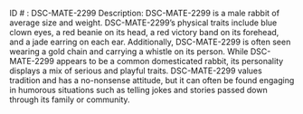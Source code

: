 ID # : DSC-MATE-2299
Description: DSC-MATE-2299 is a male rabbit of average size and weight. DSC-MATE-2299’s physical traits include blue clown eyes, a red beanie on its head, a red victory band on its forehead, and a jade earring on each ear. Additionally, DSC-MATE-2299 is often seen wearing a gold chain and carrying a whistle on its person. While DSC-MATE-2299 appears to be a common domesticated rabbit, its personality displays a mix of serious and playful traits. DSC-MATE-2299 values tradition and has a no-nonsense attitude, but it can often be found engaging in humorous situations such as telling jokes and stories passed down through its family or community. 